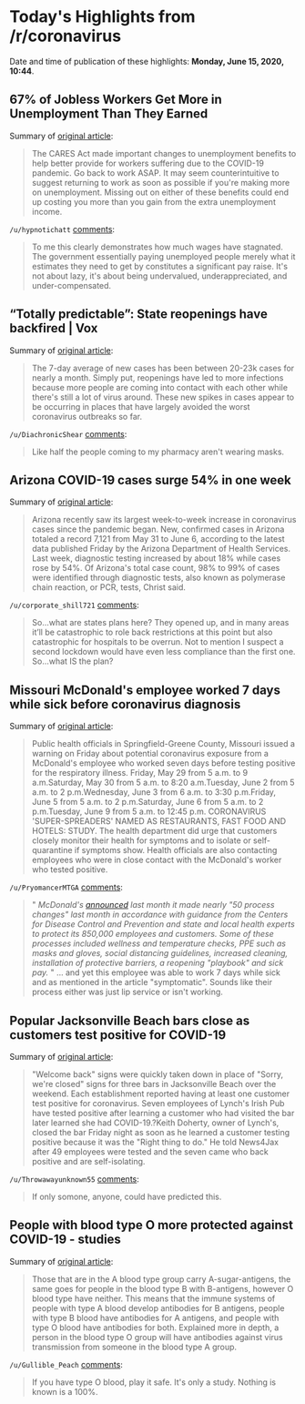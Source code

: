 # Today's Highlights from /r/coronavirus

Date and time of publication of these highlights: **Monday, June 15, 2020, 10:44**.

## 67% of Jobless Workers Get More in Unemployment Than They Earned

Summary of [original article](https://www.fool.com/investing/2020/06/15/67-of-jobless-workers-get-more-in-unemployment-tha.aspx):

> The CARES Act made important changes to unemployment benefits to help better provide for workers suffering due to the COVID-19 pandemic. Go back to work ASAP. It may seem counterintuitive to suggest returning to work as soon as possible if you're making more on unemployment. Missing out on either of these benefits could end up costing you more than you gain from the extra unemployment income.

`/u/hypnotichatt` [comments](https://www.reddit.com/r/Coronavirus/comments/h9e17p/67_of_jobless_workers_get_more_in_unemployment/):

> To me this clearly demonstrates how much wages have stagnated. The government essentially paying unemployed people merely what it estimates they need to get by constitutes a significant pay raise. It's not about lazy, it's about being undervalued, underappreciated, and under-compensated.

## “Totally predictable”: State reopenings have backfired | Vox

Summary of [original article](https://www.vox.com/science-and-health/2020/6/12/21288009/new-covid-spikes-arizona-florida-carolinas-texas):

> The 7-day average of new cases has been between 20-23k cases for nearly a month. Simply put, reopenings have led to more infections because more people are coming into contact with each other while there's still a lot of virus around. These new spikes in cases appear to be occurring in places that have largely avoided the worst coronavirus outbreaks so far.

`/u/DiachronicShear` [comments](https://www.reddit.com/r/Coronavirus/comments/h96qfe/totally_predictable_state_reopenings_have/):

> Like half the people coming to my pharmacy aren't wearing masks.

## Arizona COVID-19 cases surge 54% in one week

Summary of [original article](https://tucson.com/news/local/arizona-covid-19-cases-surge-54-in-one-week/article_bb655422-f906-565e-8d75-3ec1b4601e6e.html):

> Arizona recently saw its largest week-to-week increase in coronavirus cases since the pandemic began. New, confirmed cases in Arizona totaled a record 7,121 from May 31 to June 6, according to the latest data published Friday by the Arizona Department of Health Services. Last week, diagnostic testing increased by about 18% while cases rose by 54%. Of Arizona's total case count, 98% to 99% of cases were identified through diagnostic tests, also known as polymerase chain reaction, or PCR, tests, Christ said.

`/u/corporate_shill721` [comments](https://www.reddit.com/r/Coronavirus/comments/h97q77/arizona_covid19_cases_surge_54_in_one_week/):

> So...what are states plans here?  They opened up, and in many areas it’ll be catastrophic to role back restrictions at this point  but also catastrophic for hospitals to be overrun. Not to mention I suspect a second lockdown would have even less compliance than the first one.  So...what IS the plan?

## Missouri McDonald's employee worked 7 days while sick before coronavirus diagnosis

Summary of [original article](https://www.foxbusiness.com/money/missouri-mcdonalds-employee-coronavirus):

> Public health officials in Springfield-Greene County, Missouri issued a warning on Friday about potential coronavirus exposure from a McDonald's employee who worked seven days before testing positive for the respiratory illness. Friday, May 29 from 5 a.m. to 9 a.m.Saturday, May 30 from 5 a.m. to 8:20 a.m.Tuesday, June 2 from 5 a.m. to 2 p.m.Wednesday, June 3 from 6 a.m. to 3:30 p.m.Friday, June 5 from 5 a.m. to 2 p.m.Saturday, June 6 from 5 a.m. to 2 p.m.Tuesday, June 9 from 5 a.m. to 12:45 p.m. CORONAVIRUS 'SUPER-SPREADERS' NAMED AS RESTAURANTS, FAST FOOD AND HOTELS: STUDY. The health department did urge that customers closely monitor their health for symptoms and to isolate or self-quarantine if symptoms show. Health officials are also contacting employees who were in close contact with the McDonald's worker who tested positive.

`/u/PryomancerMTGA` [comments](https://www.reddit.com/r/Coronavirus/comments/h94f7w/missouri_mcdonalds_employee_worked_7_days_while/):

> " *McDonald's* [*announced*](https://news.mcdonalds.com/news-releases/news-release-details/setting-record-straight-were-taking-care-our-family) *last month it made nearly "50 process changes" last month in accordance with guidance from the Centers for Disease Control and Prevention and state and local health experts to protect its 850,000 employees and customers. Some of these processes included wellness and temperature checks, PPE such as masks and gloves, social distancing guidelines, increased cleaning, installation of protective barriers, a reopening "playbook" and sick pay.* "  ... and yet this employee was able to work 7 days while sick and as mentioned in the article "symptomatic". Sounds like their process either was just lip service or isn't working.

## Popular Jacksonville Beach bars close as customers test positive for COVID-19

Summary of [original article](https://www.news4jax.com/news/local/2020/06/15/popular-jacksonville-beach-bars-close-as-customers-test-positive-for-covid-19/):

> "Welcome back" signs were quickly taken down in place of "Sorry, we're closed" signs for three bars in Jacksonville Beach over the weekend. Each establishment reported having at least one customer test positive for coronavirus. Seven employees of Lynch's Irish Pub have tested positive after learning a customer who had visited the bar later learned she had COVID-19.?Keith Doherty, owner of Lynch's, closed the bar Friday night as soon as he learned a customer testing positive because it was the "Right thing to do." He told News4Jax after 49 employees were tested and the seven came who back positive and are self-isolating.

`/u/Throwawayunknown55` [comments](https://www.reddit.com/r/Coronavirus/comments/h9ejaf/popular_jacksonville_beach_bars_close_as/):

> If only somone, anyone, could have predicted this.

## People with blood type O more protected against COVID-19 - studies

Summary of [original article](https://www.jpost.com/health-science/people-with-blood-type-o-are-more-protected-against-covid-19-studies-show-631502):

> Those that are in the A blood type group carry A-sugar-antigens, the same goes for people in the blood type B with B-antigens, however O blood type have neither. This means that the immune systems of people with type A blood develop antibodies for B antigens, people with type B blood have antibodies for A antigens, and people with type O blood have antibodies for both. Explained more in depth, a person in the blood type O group will have antibodies against virus transmission from someone in the blood type A group.

`/u/Gullible_Peach` [comments](https://www.reddit.com/r/Coronavirus/comments/h9et5w/people_with_blood_type_o_more_protected_against/):

> If you have type O blood,  play it safe. It's  only a study. Nothing is known is a 100%.

